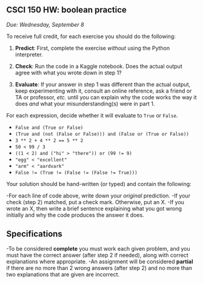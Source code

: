 CSCI 150 HW: boolean practice
-----------------------------

*Due: Wednesday, September 8*

To receive full credit, for each exercise you should do the following:

1. **Predict**: First, complete the exercise *without* using the
   Python interpreter.

2. **Check**: Run the code in a Kaggle notebook.  Does the actual
   output agree with what you wrote down in step 1?

3. **Evaluate**: If your answer in step 1 was different than the
   actual output, keep experimenting with it, consult an online
   reference, ask a friend or TA or professor, *etc.* until you can
   explain why the code works the way it does *and* what your
   misunderstanding(s) were in part 1.

For each expression, decide whether it will evaluate to `True` or
`False`.

* `False and (True or False)`
* `(True and (not (False or False))) and (False or (True or False))`
* `3 ** 2 + 4 ** 2 == 5 ** 2`
* `50 < 99 / 3`
* `((1 < 2) and ("hi" > "there")) or (99 != 9)`
* `"egg" < "excellent"`
* `"arm" < "aardvark"`
* `False != (True != (False != (False != True)))`

Your solution should be hand-written (or typed) and contain the following:

-For each line of code above, write down your *original* prediction.
-If your check (step 2) matched, put a check mark. Otherwise, put an X.
-If you wrote an X, then write a brief sentence explaining what you got wrong initially and why the code produces the answer it does.

## Specifications

-To be considered **complete** you must work each given problem, and you must have the correct answer (after step 2 if needed), along with correct explanations where appropriate.
-An assignment will be considered **partial** if there are no more than 2 wrong answers (after step 2) and no more than two explanations that are given are incorrect.


<!---As usual for this semester, you should submit your work as a PDF,
either by creating it on a computer in the first place or by scanning it.-->
